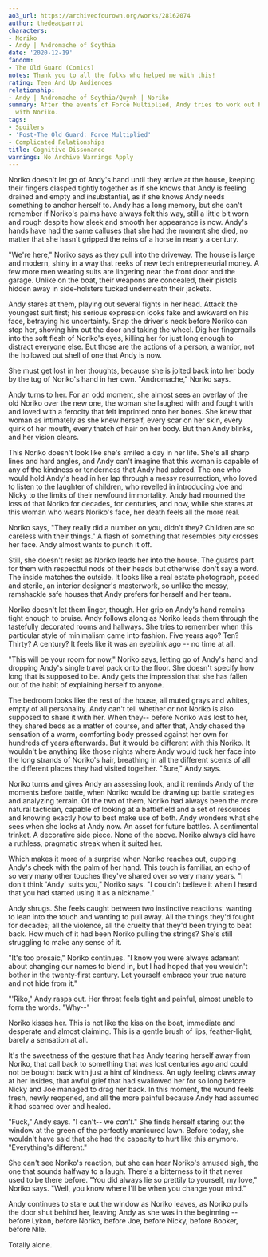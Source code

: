```yaml
---
ao3_url: https://archiveofourown.org/works/28162074
author: thedeadparrot
characters:
- Noriko
- Andy | Andromache of Scythia
date: '2020-12-19'
fandom:
- The Old Guard (Comics)
notes: Thank you to all the folks who helped me with this!
rating: Teen And Up Audiences
relationship:
- Andy | Andromache of Scythia/Quynh | Noriko
summary: After the events of Force Multiplied, Andy tries to work out her new relationship
  with Noriko.
tags:
- Spoilers
- 'Post-The Old Guard: Force Multiplied'
- Complicated Relationships
title: Cognitive Dissonance
warnings: No Archive Warnings Apply
---
```


Noriko doesn't let go of Andy's hand until they arrive at the house, keeping their fingers clasped tightly together as if she knows that Andy is feeling drained and empty and insubstantial, as if she knows Andy needs something to anchor herself to. Andy has a long memory, but she can't remember if Noriko's palms have always felt this way, still a little bit worn and rough despite how sleek and smooth her appearance is now. Andy's hands have had the same calluses that she had the moment she died, no matter that she hasn't gripped the reins of a horse in nearly a century.

"We're here," Noriko says as they pull into the driveway. The house is large and modern, shiny in a way that reeks of new tech entrepreneurial money. A few more men wearing suits are lingering near the front door and the garage. Unlike on the boat, their weapons are concealed, their pistols hidden away in side\-holsters tucked underneath their jackets.

Andy stares at them, playing out several fights in her head. Attack the youngest suit first; his serious expression looks fake and awkward on his face, betraying his uncertainty. Snap the driver's neck before Noriko can stop her, shoving him out the door and taking the wheel. Dig her fingernails into the soft flesh of Noriko's eyes, killing her for just long enough to distract everyone else. But those are the actions of a person, a warrior, not the hollowed out shell of one that Andy is now.

She must get lost in her thoughts, because she is jolted back into her body by the tug of Noriko's hand in her own. "Andromache," Noriko says.

Andy turns to her. For an odd moment, she almost sees an overlay of the old Noriko over the new one, the woman she laughed with and fought with and loved with a ferocity that felt imprinted onto her bones. She knew that woman as intimately as she knew herself, every scar on her skin, every quirk of her mouth, every thatch of hair on her body. But then Andy blinks, and her vision clears.

This Noriko doesn't look like she's smiled a day in her life. She's all sharp lines and hard angles, and Andy can't imagine that this woman is capable of any of the kindness or tenderness that Andy had adored. The one who would hold Andy's head in her lap through a messy resurrection, who loved to listen to the laughter of children, who revelled in introducing Joe and Nicky to the limits of their newfound immortality. Andy had mourned the loss of that Noriko for decades, for centuries, and now, while she stares at this woman who wears Noriko's face, her death feels all the more real.

Noriko says, "They really did a number on you, didn't they? Children are so careless with their things." A flash of something that resembles pity crosses her face. Andy almost wants to punch it off.

Still, she doesn't resist as Noriko leads her into the house. The guards part for them with respectful nods of their heads but otherwise don't say a word. The inside matches the outside. It looks like a real estate photograph, posed and sterile, an interior designer's masterwork, so unlike the messy, ramshackle safe houses that Andy prefers for herself and her team.

Noriko doesn't let them linger, though. Her grip on Andy's hand remains tight enough to bruise. Andy follows along as Noriko leads them through the tastefully decorated rooms and hallways. She tries to remember when this particular style of minimalism came into fashion. Five years ago? Ten? Thirty? A century? It feels like it was an eyeblink ago \-\- no time at all.

"This will be your room for now," Noriko says, letting go of Andy's hand and dropping Andy's single travel pack onto the floor. She doesn't specify how long that is supposed to be. Andy gets the impression that she has fallen out of the habit of explaining herself to anyone. 

The bedroom looks like the rest of the house, all muted grays and whites, empty of all personality. Andy can't tell whether or not Noriko is also supposed to share it with her. When they\-\- before Noriko was lost to her, they shared beds as a matter of course, and after that, Andy chased the sensation of a warm, comforting body pressed against her own for hundreds of years afterwards. But it would be different with this Noriko. It wouldn't be anything like those nights where Andy would tuck her face into the long strands of Noriko's hair, breathing in all the different scents of all the different places they had visited together. "Sure," Andy says.

Noriko turns and gives Andy an assessing look, and it reminds Andy of the moments before battle, when Noriko would be drawing up battle strategies and analyzing terrain. Of the two of them, Noriko had always been the more natural tactician, capable of looking at a battlefield and a set of resources and knowing exactly how to best make use of both. Andy wonders what she sees when she looks at Andy now. An asset for future battles. A sentimental trinket. A decorative side piece. None of the above. Noriko always did have a ruthless, pragmatic streak when it suited her.

Which makes it more of a surprise when Noriko reaches out, cupping Andy's cheek with the palm of her hand. This touch is familiar, an echo of so very many other touches they've shared over so very many years. "I don't think 'Andy' suits you," Noriko says. "I couldn't believe it when I heard that you had started using it as a nickname."

Andy shrugs. She feels caught between two instinctive reactions: wanting to lean into the touch and wanting to pull away. All the things they'd fought for decades; all the violence, all the cruelty that they'd been trying to beat back. How much of it had been Noriko pulling the strings? She's still struggling to make any sense of it.

"It's too prosaic," Noriko continues. "I know you were always adamant about changing our names to blend in, but I had hoped that you wouldn't bother in the twenty\-first century. Let yourself embrace your true nature and not hide from it."

"'Riko," Andy rasps out. Her throat feels tight and painful, almost unable to form the words. "Why\-\-"

Noriko kisses her. This is not like the kiss on the boat, immediate and desperate and almost claiming. This is a gentle brush of lips, feather\-light, barely a sensation at all.

It's the sweetness of the gesture that has Andy tearing herself away from Noriko, that call back to something that was lost centuries ago and could not be bought back with just a hint of kindness. An ugly feeling claws away at her insides, that awful grief that had swallowed her for so long before Nicky and Joe managed to drag her back. In this moment, the wound feels fresh, newly reopened, and all the more painful because Andy had assumed it had scarred over and healed.

"Fuck," Andy says. "I can't\-\- we *can't*." She finds herself staring out the window at the green of the perfectly manicured lawn. Before today, she wouldn't have said that she had the capacity to hurt like this anymore. "Everything's different."

She can't see Noriko's reaction, but she can hear Noriko's amused sigh, the one that sounds halfway to a laugh. There's a bitterness to it that never used to be there before. "You did always lie so prettily to yourself, my love," Noriko says. "Well, you know where I'll be when you change your mind."

Andy continues to stare out the window as Noriko leaves, as Noriko pulls the door shut behind her, leaving Andy as she was in the beginning \-\- before Lykon, before Noriko, before Joe, before Nicky, before Booker, before Nile. 

Totally alone.